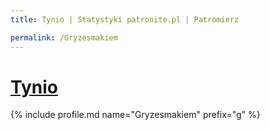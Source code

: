 ```yaml
---
title: Tynio | Statystyki patronite.pl | Patromierz

permalink: /Gryzesmakiem
---
```


# [Tynio](https://patronite.pl/Gryzesmakiem)

{% include profile.md name="Gryzesmakiem" prefix="g" %}

